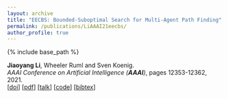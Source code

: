 ```yaml
---
layout: archive
title: "EECBS: Bounded-Suboptimal Search for Multi-Agent Path Finding"
permalink: /publications/LiAAAI21eecbs/
author_profile: true
---
```


{% include base_path %}

**Jiaoyang Li**, Wheeler Ruml and Sven Koenig.    
<i>AAAI Conference on Artificial Intelligence (**AAAI**)</i>, pages 12353-12362, 2021.        
[[doi](https://ojs.aaai.org/index.php/AAAI/article/view/17466)]
[[pdf](https://jiaoyangli.me/publications/LiAAAI21eecbs)]
[[talk](https://slideslive.com/38947778/eecbs-a-boundedsuboptimal-search-for-multiagent-path-finding)]
[[code](https://github.com/Jiaoyang-Li/EECBS)]
[<a href="javascript:void(0)" onclick="(function(target, id) { if ($('#' + id).css('display') == 'block') { $('#' + id).hide('fast'); $(target).text('bibtex') } else { $('#' + id).show('fast'); $(target).text('bibtex▲') } })(this, 'bibtex-LiAAAI21eecbs');">bibtex</a>]
<div id="bibtex-LiAAAI21eecbs" style="display:none">
<pre>@inproceedings{LiAAAI21eecbs,
  author    = {Jiaoyang Li and Wheeler Ruml and Sven Koenig},
  title     = { {EECBS}: Bounded-Suboptimal Search for Multi-Agent Path Finding},
  booktitle = {Proceedings of the AAAI Conference on Artificial Intelligence (AAAI)},
  pages     = {12353--12362},
  year      = {2021}
}
</pre></div>  
